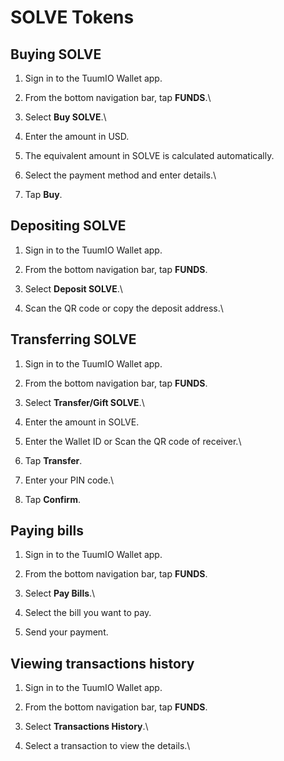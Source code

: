 # SOLVE Tokens

## Buying SOLVE

1. Sign in to the TuumIO Wallet app.
2. From the bottom navigation bar, tap **FUNDS**.\

3. Select **Buy SOLVE**.\

4. Enter the amount in USD.
5. The equivalent amount in SOLVE is calculated automatically.
6. Select the payment method and enter details.\

7. Tap **Buy**.

## Depositing SOLVE

1. Sign in to the TuumIO Wallet app.
2. From the bottom navigation bar, tap **FUNDS**.
3. Select **Deposit SOLVE**.\

4. Scan the QR code or copy the deposit address.\


## Transferring SOLVE

1. Sign in to the TuumIO Wallet app.
2. From the bottom navigation bar, tap **FUNDS**.
3. Select **Transfer/Gift SOLVE**.\

4. Enter the amount in SOLVE.
5. Enter the Wallet ID or Scan the QR code of receiver.\

6. Tap **Transfer**.
7. Enter your PIN code.\

8. Tap **Confirm**.

## Paying bills

1. Sign in to the TuumIO Wallet app.
2. From the bottom navigation bar, tap **FUNDS**.
3. Select **Pay Bills**.\

4. Select the bill you want to pay.
5. Send your payment.

## Viewing transactions history

1. Sign in to the TuumIO Wallet app.
2. From the bottom navigation bar, tap **FUNDS**.
3. Select **Transactions History**.\

4. Select a transaction to view the details.\
